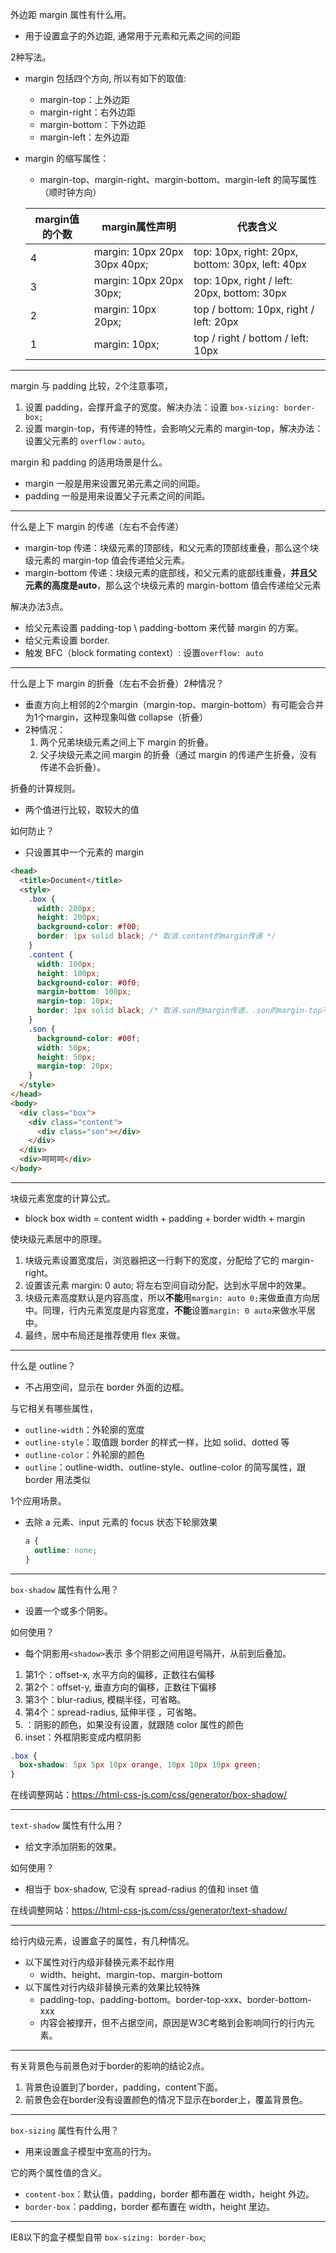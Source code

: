 外边距 margin 属性有什么用。

- 用于设置盒子的外边距, 通常用于元素和元素之间的间距

2种写法。
- margin 包括四个方向, 所以有如下的取值: 
	- margin-top：上外边距 
	- margin-right：右外边距 
	- margin-bottom：下外边距 
	- margin-left：左外边距
- margin 的缩写属性： 
	
	- margin-top、margin-right、margin-bottom、margin-left 的简写属性（顺时钟方向）

	| margin值的个数 | margin属性声明               | 代表含义                                         |
	| --------------- | ----------------------------- | ------------------------------------------------ |
	| 4               | margin: 10px 20px 30px 40px; | top: 10px, right: 20px, bottom: 30px, left: 40px |
	| 3               | margin: 10px 20px 30px;      | top: 10px, right / left: 20px, bottom: 30px      |
	| 2               | margin: 10px 20px;           | top / bottom: 10px, right / left: 20px           |
	| 1               | margin: 10px;                | top / right / bottom / left: 10px                |

------

margin 与 padding 比较，2个注意事项，

1. 设置 padding，会撑开盒子的宽度。解决办法：设置 `box-sizing: border-box;`
2. 设置 margin-top，有传递的特性，会影响父元素的 margin-top，解决办法：设置父元素的 `overflow：auto`。

margin 和 padding 的适用场景是什么。

- margin 一般是用来设置兄弟元素之间的间距。
- padding 一般是用来设置父子元素之间的间距。

------

什么是上下 margin 的传递（左右不会传递）

- margin-top 传递：块级元素的顶部线，和父元素的顶部线重叠，那么这个块级元素的 margin-top 值会传递给父元素。
- margin-bottom 传递：块级元素的底部线，和父元素的底部线重叠，**并且父元素的高度是auto**，那么这个块级元素的 margin-bottom 值会传递给父元素

解决办法3点。

- 给父元素设置 padding-top \ padding-bottom 来代替 margin 的方案。
- 给父元素设置 border.
- 触发 BFC（block formating context）: 设置`overflow: auto`

------

什么是上下 margin 的折叠（左右不会折叠）2种情况？

- 垂直方向上相邻的2个margin（margin-top、margin-bottom）有可能会合并为1个margin，这种现象叫做 collapse（折叠）
- 2种情况：
  1. 两个兄弟块级元素之间上下 margin 的折叠。
  2. 父子块级元素之间 margin 的折叠（通过 margin 的传递产生折叠，没有传递不会折叠）。

折叠的计算规则。

- 两个值进行比较，取较大的值

如何防止？

- 只设置其中一个元素的 margin

```html
<head>
  <title>Document</title>
  <style>
    .box {
      width: 200px;
      height: 200px;
      background-color: #f00;
      border: 1px solid black; /* 取消.content的margin传递 */
    }
    .content {
      width: 100px;
      height: 100px;
      background-color: #0f0;
      margin-bottom: 100px;
      margin-top: 10px;
      border: 1px solid black; /* 取消.son的margin传递，.son的margin-top不会产生折叠 */ 
    }
    .son {
      background-color: #00f;
      width: 50px;
      height: 50px;
      margin-top: 20px;
    }
  </style>
</head>
<body>
  <div class="box">
    <div class="content">
      <div class="son"></div>
    </div>
  </div>
  <div>呵呵呵</div>
</body>
```

------

块级元素宽度的计算公式。

- block box width = content width + padding + border width + margin

使块级元素居中的原理。

1. 块级元素设置宽度后，浏览器把这一行剩下的宽度，分配给了它的 margin-right。
2. 设置该元素 margin: 0 auto; 将左右空间自动分配，达到水平居中的效果。
3. 块级元素高度默认是内容高度，所以**不能**用`margin: auto 0;`来做垂直方向居中。同理，行内元素宽度是内容宽度，**不能**设置`margin: 0 auto`来做水平居中。
4. 最终，居中布局还是推荐使用 flex 来做。

------

什么是 outline？

- 不占用空间，显示在 border 外面的边框。

与它相关有哪些属性，

- `outline-width`：外轮廓的宽度 
- `outline-style`：取值跟 border 的样式一样，比如 solid、dotted 等 
- `outline-color`：外轮廓的颜色 
- `outline`：outline-width、outline-style、outline-color 的简写属性，跟 border 用法类似

1个应用场景。

- 去除 a 元素、input 元素的 focus 状态下轮廓效果

  ```css
  a {
    outline: none;
  }
  ```

------

`box-shadow` 属性有什么用？

- 设置一个或多个阴影。

如何使用？

- 每个阴影用`<shadow>`表示 多个阴影之间用逗号隔开，从前到后叠加。

1. 第1个<length>：offset-x, 水平方向的偏移，正数往右偏移 
2. 第2个<length>：offset-y, 垂直方向的偏移，正数往下偏移 
3. 第3个<length>：blur-radius, 模糊半径，可省略。
4. 第4个<length>：spread-radius, 延伸半径 ，可省略。
5. <color>：阴影的颜色，如果没有设置，就跟随 color 属性的颜色 
6. inset：外框阴影变成内框阴影

```css
.box {
  box-shadow: 5px 5px 10px orange, 10px 10px 10px green;
}
```
在线调整网站：https://html-css-js.com/css/generator/box-shadow/

------

`text-shadow` 属性有什么用？

- 给文字添加阴影的效果。

如何使用？

- 相当于 box-shadow, 它没有 spread-radius 的值和 inset 值

在线调整网站：https://html-css-js.com/css/generator/text-shadow/

------

给行内级元素，设置盒子的属性，有几种情况。

- 以下属性对行内级非替换元素不起作用
  - width、height、margin-top、margin-bottom
- 以下属性对行内级非替换元素的效果比较特殊
  - padding-top、padding-bottom。border-top-xxx、border-bottom-xxx
  - 内容会被撑开，但不占据空间，原因是W3C考略到会影响同行的行内元素。

------

有关背景色与前景色对于border的影响的结论2点。

1. 背景色设置到了border，padding，content下面。
2. 前景色会在border没有设置颜色的情况下显示在border上，覆盖背景色。

------

`box-sizing` 属性有什么用？

- 用来设置盒子模型中宽高的行为。

它的两个属性值的含义。

- `content-box`：默认值，padding，border 都布置在 width，height 外边。
- `border-box`：padding，border 都布置在 width，height 里边。

------

IE8以下的盒子模型自带 `box-sizing: border-box`;